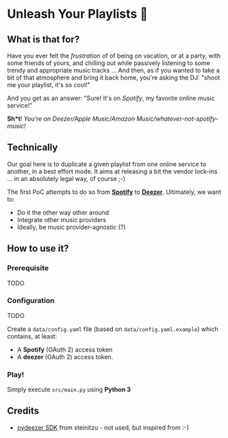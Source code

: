 # Unleash Your Playlists 🚀
## What is that for?
Have you ever felt the *frustration* of of being on vacation, or at a party, with some friends of yours, and chilling out while passively listening to some trendy and appropriate music tracks ... 
And then, as if you wanted to take a bit of that atmosphere and bring it back home, you're asking the DJ: "shoot me your playlist, it's so cool!"

And you get as an answer: "Sure! It's on *Spotify*, my favorite online music service!"

**Sh\*t**! *You're on Deezer/Apple Music/Amazon Music/whatever-not-spotify-music!*

## Technically
Our goal here is to duplicate a given playlist from one online service to another, in a best effort mode. 
It aims at releasing a bit the vendor lock-ins ... in an absolutely legal way, of course ;-) 

The first PoC attempts to do so from **[Spotify](https://www.spotify.com/)** to **[Deezer](https://www.deezer.com/en/)**. 
Ultimately, we want to: 

- Do it the other way other around
- Integrate other music providers 
- Ideally, be music provider-agnostic (?) 

## How to use it?
### Prerequisite
TODO 

### Configuration
TODO

Create a `data/config.yaml` file (based on `data/config.yaml.example`) which contains, at least: 

- A **Spotify** (OAuth 2) access token 
- A **deezer** (OAuth 2) access token.  

### Play! 
Simply execute `src/main.py` using **Python 3** 

## Credits 
- [pydeezer SDK](https://github.com/steinitzu/pydeezer/blob/master/pydeezer/__init__.py) from steinitzu - not used, but inspired from :-) 